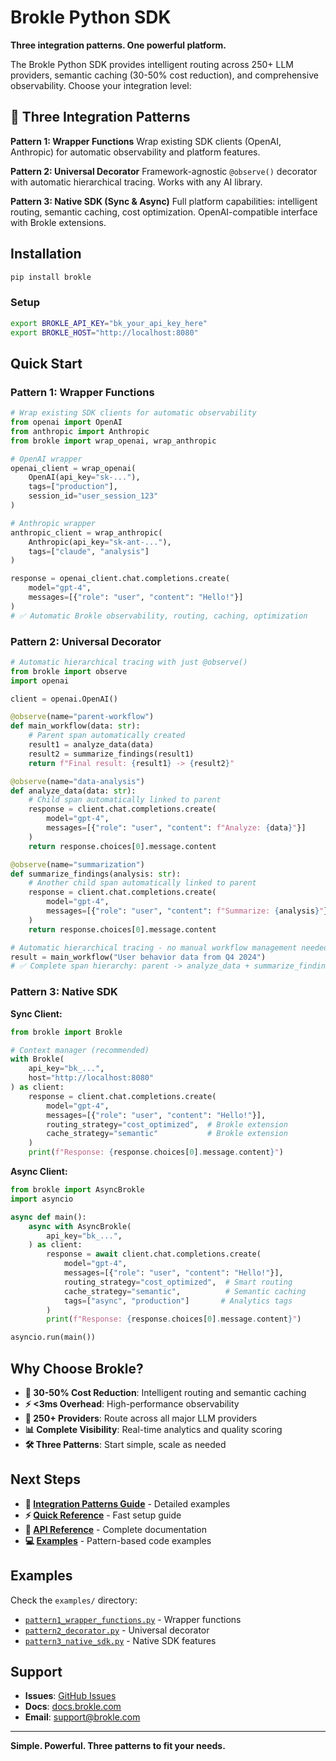 # Brokle Python SDK

**Three integration patterns. One powerful platform.**

The Brokle Python SDK provides intelligent routing across 250+ LLM providers, semantic caching (30-50% cost reduction), and comprehensive observability. Choose your integration level:

## 🎯 Three Integration Patterns

**Pattern 1: Wrapper Functions**
Wrap existing SDK clients (OpenAI, Anthropic) for automatic observability and platform features.

**Pattern 2: Universal Decorator**
Framework-agnostic `@observe()` decorator with automatic hierarchical tracing. Works with any AI library.

**Pattern 3: Native SDK (Sync & Async)**
Full platform capabilities: intelligent routing, semantic caching, cost optimization. OpenAI-compatible interface with Brokle extensions.

## Installation

```bash
pip install brokle
```

### Setup

```bash
export BROKLE_API_KEY="bk_your_api_key_here"
export BROKLE_HOST="http://localhost:8080"
```

## Quick Start

### Pattern 1: Wrapper Functions

```python
# Wrap existing SDK clients for automatic observability
from openai import OpenAI
from anthropic import Anthropic
from brokle import wrap_openai, wrap_anthropic

# OpenAI wrapper
openai_client = wrap_openai(
    OpenAI(api_key="sk-..."),
    tags=["production"],
    session_id="user_session_123"
)

# Anthropic wrapper
anthropic_client = wrap_anthropic(
    Anthropic(api_key="sk-ant-..."),
    tags=["claude", "analysis"]
)

response = openai_client.chat.completions.create(
    model="gpt-4",
    messages=[{"role": "user", "content": "Hello!"}]
)
# ✅ Automatic Brokle observability, routing, caching, optimization
```

### Pattern 2: Universal Decorator

```python
# Automatic hierarchical tracing with just @observe()
from brokle import observe
import openai

client = openai.OpenAI()

@observe(name="parent-workflow")
def main_workflow(data: str):
    # Parent span automatically created
    result1 = analyze_data(data)
    result2 = summarize_findings(result1)
    return f"Final result: {result1} -> {result2}"

@observe(name="data-analysis")
def analyze_data(data: str):
    # Child span automatically linked to parent
    response = client.chat.completions.create(
        model="gpt-4",
        messages=[{"role": "user", "content": f"Analyze: {data}"}]
    )
    return response.choices[0].message.content

@observe(name="summarization")
def summarize_findings(analysis: str):
    # Another child span automatically linked to parent
    response = client.chat.completions.create(
        model="gpt-4",
        messages=[{"role": "user", "content": f"Summarize: {analysis}"}]
    )
    return response.choices[0].message.content

# Automatic hierarchical tracing - no manual workflow management needed
result = main_workflow("User behavior data from Q4 2024")
# ✅ Complete span hierarchy: parent -> analyze_data + summarize_findings
```

### Pattern 3: Native SDK

**Sync Client:**
```python
from brokle import Brokle

# Context manager (recommended)
with Brokle(
    api_key="bk_...",
    host="http://localhost:8080"
) as client:
    response = client.chat.completions.create(
        model="gpt-4",
        messages=[{"role": "user", "content": "Hello!"}],
        routing_strategy="cost_optimized",  # Brokle extension
        cache_strategy="semantic"           # Brokle extension
    )
    print(f"Response: {response.choices[0].message.content}")
```

**Async Client:**
```python
from brokle import AsyncBrokle
import asyncio

async def main():
    async with AsyncBrokle(
        api_key="bk_...",
    ) as client:
        response = await client.chat.completions.create(
            model="gpt-4",
            messages=[{"role": "user", "content": "Hello!"}],
            routing_strategy="cost_optimized",  # Smart routing
            cache_strategy="semantic",          # Semantic caching
            tags=["async", "production"]       # Analytics tags
        )
        print(f"Response: {response.choices[0].message.content}")

asyncio.run(main())
```


## Why Choose Brokle?

- **🚀 30-50% Cost Reduction**: Intelligent routing and semantic caching
- **⚡ <3ms Overhead**: High-performance observability
- **🔄 250+ Providers**: Route across all major LLM providers
- **📊 Complete Visibility**: Real-time analytics and quality scoring
- **🛠️ Three Patterns**: Start simple, scale as needed

## Next Steps

- **📖 [Integration Patterns Guide](docs/INTEGRATION_PATTERNS_GUIDE.md)** - Detailed examples
- **⚡ [Quick Reference](docs/QUICK_REFERENCE.md)** - Fast setup guide
- **🔧 [API Reference](docs/API_REFERENCE.md)** - Complete documentation
- **💻 [Examples](examples/)** - Pattern-based code examples

## Examples

Check the `examples/` directory:
- [`pattern1_wrapper_functions.py`](examples/pattern1_wrapper_functions.py) - Wrapper functions
- [`pattern2_decorator.py`](examples/pattern2_decorator.py) - Universal decorator
- [`pattern3_native_sdk.py`](examples/pattern3_native_sdk.py) - Native SDK features

## Support

- **Issues**: [GitHub Issues](https://github.com/brokle-ai/brokle-python/issues)
- **Docs**: [docs.brokle.com](https://docs.brokle.com/sdk/python)
- **Email**: support@brokle.com

---

**Simple. Powerful. Three patterns to fit your needs.**
